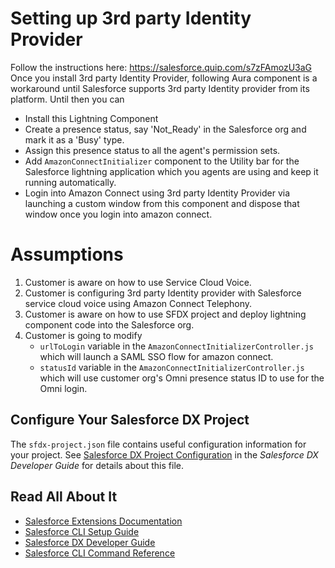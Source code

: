 # Setting up 3rd party Identity Provider

Follow the instructions here: https://salesforce.quip.com/s7zFAmozU3aG
Once you install 3rd party Identity Provider, following Aura component is a workaround until Salesforce supports 3rd party Identity provider from its platform. Until then you can 
- Install this Lightning Component
- Create a presence status, say 'Not_Ready' in the Salesforce org and mark it as a 'Busy' type.
- Assign this presence status to all the agent's permission sets.
- Add `AmazonConnectInitializer` component to the Utility bar for the Salesforce lightning application which you agents are using and keep it running automatically.
- Login into Amazon Connect using 3rd party Identity Provider via launching a custom window from this component and dispose that window once you login into amazon connect.

# Assumptions
1. Customer is aware on how to use Service Cloud Voice.
2. Customer is configuring 3rd party Identity provider with Salesforce service cloud voice using Amazon Connect Telephony.
3. Customer is aware on how to use SFDX project and deploy lightning component code into the Salesforce org.
4. Customer is going to modify
    - `urlToLogin` variable in the `AmazonConnectInitializerController.js` which will launch a SAML SSO flow for amazon connect.
    - `statusId` variable in the `AmazonConnectInitializerController.js` which will use customer org's Omni presence status ID to use for the Omni login.

## Configure Your Salesforce DX Project

The `sfdx-project.json` file contains useful configuration information for your project. See [Salesforce DX Project Configuration](https://developer.salesforce.com/docs/atlas.en-us.sfdx_dev.meta/sfdx_dev/sfdx_dev_ws_config.htm) in the _Salesforce DX Developer Guide_ for details about this file.

## Read All About It

- [Salesforce Extensions Documentation](https://developer.salesforce.com/tools/vscode/)
- [Salesforce CLI Setup Guide](https://developer.salesforce.com/docs/atlas.en-us.sfdx_setup.meta/sfdx_setup/sfdx_setup_intro.htm)
- [Salesforce DX Developer Guide](https://developer.salesforce.com/docs/atlas.en-us.sfdx_dev.meta/sfdx_dev/sfdx_dev_intro.htm)
- [Salesforce CLI Command Reference](https://developer.salesforce.com/docs/atlas.en-us.sfdx_cli_reference.meta/sfdx_cli_reference/cli_reference.htm)
